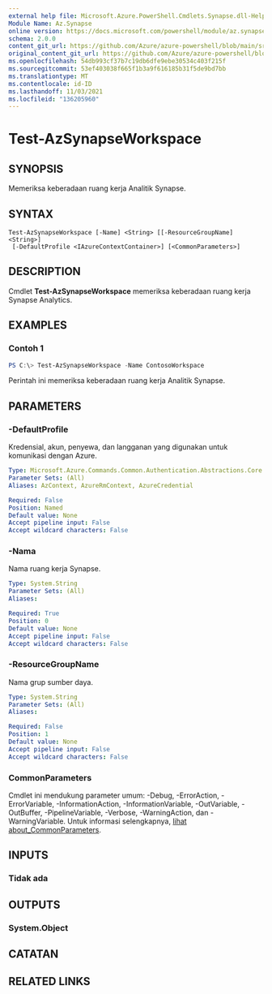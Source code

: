 ```yaml
---
external help file: Microsoft.Azure.PowerShell.Cmdlets.Synapse.dll-Help.xml
Module Name: Az.Synapse
online version: https://docs.microsoft.com/powershell/module/az.synapse/test-azsynapseworkspace
schema: 2.0.0
content_git_url: https://github.com/Azure/azure-powershell/blob/main/src/Synapse/Synapse/help/Test-AzSynapseWorkspace.md
original_content_git_url: https://github.com/Azure/azure-powershell/blob/main/src/Synapse/Synapse/help/Test-AzSynapseWorkspace.md
ms.openlocfilehash: 54db993cf37b7c19db6dfe9ebe30534c403f215f
ms.sourcegitcommit: 53ef403038f665f1b3a9f616185b31f5de9bd7bb
ms.translationtype: MT
ms.contentlocale: id-ID
ms.lasthandoff: 11/03/2021
ms.locfileid: "136205960"
---
```

# Test-AzSynapseWorkspace

## SYNOPSIS
Memeriksa keberadaan ruang kerja Analitik Synapse.

## SYNTAX

```
Test-AzSynapseWorkspace [-Name] <String> [[-ResourceGroupName] <String>]
 [-DefaultProfile <IAzureContextContainer>] [<CommonParameters>]
```

## DESCRIPTION
Cmdlet **Test-AzSynapseWorkspace** memeriksa keberadaan ruang kerja Synapse Analytics.

## EXAMPLES

### Contoh 1
```powershell
PS C:\> Test-AzSynapseWorkspace -Name ContosoWorkspace
```

Perintah ini memeriksa keberadaan ruang kerja Analitik Synapse.

## PARAMETERS

### -DefaultProfile
Kredensial, akun, penyewa, dan langganan yang digunakan untuk komunikasi dengan Azure.

```yaml
Type: Microsoft.Azure.Commands.Common.Authentication.Abstractions.Core.IAzureContextContainer
Parameter Sets: (All)
Aliases: AzContext, AzureRmContext, AzureCredential

Required: False
Position: Named
Default value: None
Accept pipeline input: False
Accept wildcard characters: False
```

### -Nama
Nama ruang kerja Synapse.

```yaml
Type: System.String
Parameter Sets: (All)
Aliases:

Required: True
Position: 0
Default value: None
Accept pipeline input: False
Accept wildcard characters: False
```

### -ResourceGroupName
Nama grup sumber daya.

```yaml
Type: System.String
Parameter Sets: (All)
Aliases:

Required: False
Position: 1
Default value: None
Accept pipeline input: False
Accept wildcard characters: False
```

### CommonParameters
Cmdlet ini mendukung parameter umum: -Debug, -ErrorAction, -ErrorVariable, -InformationAction, -InformationVariable, -OutVariable, -OutBuffer, -PipelineVariable, -Verbose, -WarningAction, dan -WarningVariable. Untuk informasi selengkapnya, [lihat about_CommonParameters](http://go.microsoft.com/fwlink/?LinkID=113216).

## INPUTS

### Tidak ada

## OUTPUTS

### System.Object
## CATATAN

## RELATED LINKS

